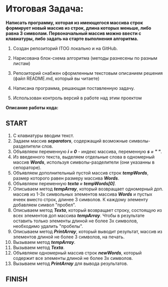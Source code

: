 # Итоговая Задача: 

**Написать программу, которая из имеющегося массива строк формирует новый массив из строк, длина которых меньше, либо равна 3 символам. Первоначальный массив можно ввести с клавиатуры, либо задать на старте выполнения алгоритма.**

1. Создан репозиторий ITOG локально и на GitHub.

2. Нарисована блок-схема алгоритма (методы разнесены по разным листам)

3. Репозиторий снабжен оформленным текстовым описанием решения (файл README.md, который вы читаете)

4. Написана программа, решающая поставленную задачу.

5. Использован контроль версий в работе над этим проектом 

**Описание работы кода:**  

## START

1. С клавиатуры вводим текст.
2. Задаем массив __*separators*__, содержащий возможные символы-разделители слов.
3. Объявляем переменную __*i = 0*__ - индекс массива, переменную __*s = " "*__.
4. Из введенного текста, выделяем отдельные слова в одномерный массив __*Words*__, используя символы-разделители (они указанны в сепораторе).     
5. Объявляем дополнительный пустой массив строк __*tempWords*__, размер которого равен размеру массива __*Words*__.
6. Объявляем переменную __*texta = tempWords[0]*__.
7. Описываем метод __*tempArray*__, который возвращает одномерный доп. массив из 1-3х символьных элементов массива __*Words*__ и пустых ячеек вместо строк, длинее 3 символов. К каждому элементу добавляем символ "пробел". 
8. Описываем метод __*Texta*__, который возвращает строку, состоящую из всех элементов доп массива __*tempArray*__. Чтобы в результате оставить только элементы длиной не более 3х символов, необходимо удалить "пробелы".
9. Описываем метод __*PrintArray*__, который выводит результат, массив из элементов длиной не более 3 символов, на печать.
10. Вызываем метод __*tempArray*__.
11. Вызываем метод __*Texta*__.
12. Объявляем одномерный массив строк __*newWords*__, который содержит все элементы длиной не более 3х символов.
13.  Вызываем метод __*PrintArray*__ для вывода результатов.

## FINISH 
